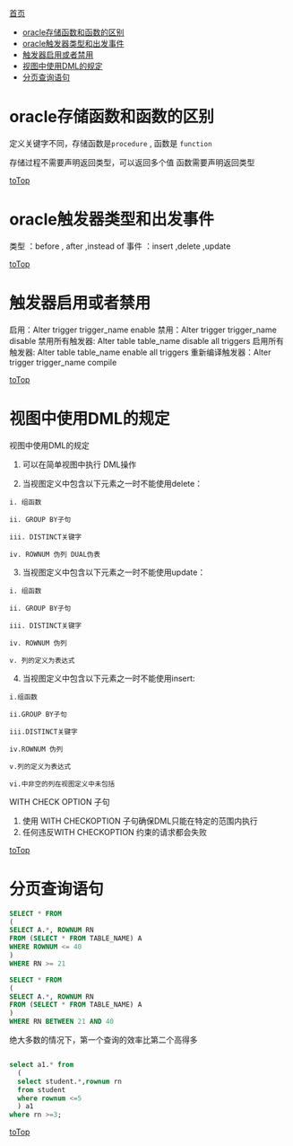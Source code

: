 <a id = "jump">[首页](/README.md)</a>

<!-- TOC -->

- [oracle存储函数和函数的区别](#oracle存储函数和函数的区别)
- [oracle触发器类型和出发事件](#oracle触发器类型和出发事件)
- [触发器启用或者禁用](#触发器启用或者禁用)
- [视图中使用DML的规定](#视图中使用dml的规定)
- [分页查询语句](#分页查询语句)

<!-- /TOC -->

# oracle存储函数和函数的区别

定义关键字不同，存储函数是``procedure`` , 函数是 ``function``

存储过程不需要声明返回类型，可以返回多个值
函数需要声明返回类型

[toTop](#jump)

# oracle触发器类型和出发事件
类型 ：before , after ,instead of
事件 ：insert ,delete ,update

[toTop](#jump)

# 触发器启用或者禁用

启用：Alter trigger trigger_name enable
禁用：Alter trigger trigger_name disable
禁用所有触发器: Alter table table_name disable all triggers
启用所有触发器: Alter table table_name enable all triggers
重新编译触发器：Alter trigger trigger_name compile

[toTop](#jump)

# 视图中使用DML的规定
视图中使用DML的规定

1) 可以在简单视图中执行 DML操作

2) 当视图定义中包含以下元素之一时不能使用delete：

```
i. 组函数

ii. GROUP BY子句

iii. DISTINCT关键字

iv. ROWNUM 伪列 DUAL伪表

```
3) 当视图定义中包含以下元素之一时不能使用update：

```
i. 组函数

ii. GROUP BY子句

iii. DISTINCT关键字

iv. ROWNUM 伪列

v. 列的定义为表达式
```

4) 当视图定义中包含以下元素之一时不能使用insert:

```
i.组函数

ii.GROUP BY子句

iii.DISTINCT关键字

iv.ROWNUM 伪列

v.列的定义为表达式

vi.中非空的列在视图定义中未包括
```

  WITH CHECK OPTION 子句

1) 使用 WITH CHECKOPTION 子句确保DML只能在特定的范围内执行
2) 任何违反WITH CHECKOPTION 约束的请求都会失败

[toTop](#jump)

# 分页查询语句

```sql
SELECT * FROM  
(  
SELECT A.*, ROWNUM RN  
FROM (SELECT * FROM TABLE_NAME) A  
WHERE ROWNUM <= 40  
)  
WHERE RN >= 21  
```

```sql
SELECT * FROM  
(  
SELECT A.*, ROWNUM RN  
FROM (SELECT * FROM TABLE_NAME) A  
)  
WHERE RN BETWEEN 21 AND 40  
```
绝大多数的情况下，第一个查询的效率比第二个高得多

```sql

select a1.* from 
  (
  select student.*,rownum rn 
  from student 
  where rownum <=5
  ) a1 
where rn >=3;
```
[toTop](#jump)